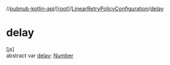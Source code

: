 //[pubnub-kotlin-api](../../../index.md)/[[root]](../index.md)/[LinearRetryPolicyConfiguration](index.md)/[delay](delay.md)

# delay

[js]\
abstract var [delay](delay.md): [Number](https://kotlinlang.org/api/latest/jvm/stdlib/kotlin-stdlib/kotlin/-number/index.html)
